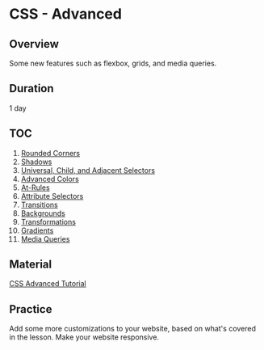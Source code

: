 # CSS - Advanced

## Overview

Some new features such as flexbox, grids, and media queries.

## Duration

1 day

## TOC

1. [Rounded Corners](https://htmldog.com/guides/css/advanced/roundedcorners/)
2. [Shadows](https://htmldog.com/guides/css/advanced/shadows/)
3. [Universal, Child, and Adjacent Selectors](https://htmldog.com/guides/css/advanced/selectors/)
4. [Advanced Colors](https://htmldog.com/guides/css/advanced/colors/)
5. [At-Rules](https://htmldog.com/guides/css/advanced/atrules/)
6. [Attribute Selectors](https://htmldog.com/guides/css/advanced/attributeselectors/)
7. [Transitions](https://htmldog.com/guides/css/advanced/transitions/)
8. [Backgrounds](https://htmldog.com/guides/css/advanced/backgrounds/)
9. [Transformations](https://htmldog.com/guides/css/advanced/transformations/)
10. [Gradients](https://htmldog.com/guides/css/advanced/gradients/)
11. [Media Queries](https://htmldog.com/guides/css/advanced/mediaqueries/)

## Material

[CSS Advanced Tutorial](https://htmldog.com/guides/css/advanced/)

## Practice

Add some more customizations to your website, based on what's covered in the lesson. Make your website responsive.
